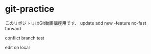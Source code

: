 # git-practice
このリポジトリはGit動画講座用です．
update add 
new -feature
no-fast forward

conflict branch test

edit on local
